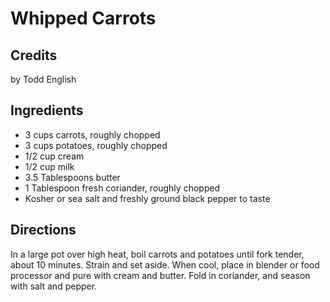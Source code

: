 # Whipped Carrots 

## Credits

by Todd English

## Ingredients

- 3 cups carrots, roughly chopped 
- 3 cups potatoes, roughly chopped 
- 1/2 cup cream 
- 1/2 cup milk 
- 3.5 Tablespoons butter 
- 1 Tablespoon fresh coriander, roughly chopped 
- Kosher or sea salt and freshly ground black pepper to taste

## Directions

In a large pot over high heat, boil carrots and potatoes until fork tender, about 10 minutes. Strain and set aside. When cool, place in blender or food processor and pure with cream and butter. Fold in coriander, and season with salt and pepper.

